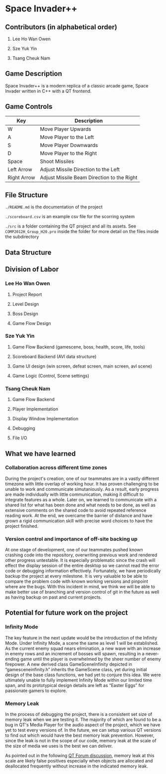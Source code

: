 # Space Invader++

## Contributors (in alphabetical order)

1. Lee Ho Wan Owen

2. Sze Yuk Yin

3. Tsang Cheuk Nam

## Game Description

Space Invader++ is a modern replica of a classic arcade game, Space Invader written in C++ with a QT frontend. 

## Game Controls

| Key         	| Description                              	|
|-------------	|------------------------------------------	|
| W           	| Move Player Upwards                      	|
| A           	| Move Player to the Left                  	|
| S           	| Move Player Downwards                    	|
| D           	| Move Player to the Right                 	|
| Space       	| Shoot Missiles                         	|
| Left Arrow  	| Adjust Missile Direction to the Left  	|
| Right Arrow 	| Adjust Missile Beam Direction to the Right 	|

## File Structure

`./README.md` is the documentation of the project

`./scoreboard.csv` is an example csv file for the scorring system

`./src` is a folder containing the QT project and all its assets. See `COMP2012H_Group_H20.pro` inside the folder for more detail on the files inside the subdirectory


## Data Structure

## Division of Labor

### Lee Ho Wan Owen

1. Project Report

2. Level Design

3. Boss Design

4. Game Flow Design

### Sze Yuk Yin

1. Game Flow Backend (gamescene, boss, health, score, life, tools)

2. Scoreboard Backend (AVl data structure)

3. Game UI design (win screen, defeat screen, main screen, avl scene)

4. Game Logic (Control, Scene settings)

### Tsang Cheuk Nam

1. Game Flow Backend

2. Player Implementation

3. Display Window Implementation

4. Debugging

5. File I/O

## What we have learned

### Collaboration across different time zones

During the project's creation, one of our teammates are in a vastly different timezone with little overlap of working hour. It has proven challenging to be unable to work and communicate simutaniously. As a result, early progress are made individually with little communication, making it difficult to integrate features as a whole. Later on, we learned to communicate with a shared list for what has been done and what needs to be done, as well as extensive comments on the shared code to avoid repeated reference reading work. At the end, we overcame the barrier of distance and have grown a rigid communication skill with precise word choices to have the project finished.

### Version control and importance of off-site backing up

At one stage of development, one of our teammates pushed known crashing code into the repository, overwriting previous work and rendered other progress untestable. It is especially problematic since the crash will effect the display session of the entire desktop so we cannot read the error code or debugging information effectively. Fortunately, we have periodically backup the project at every milestone. It is very valuable to be able to compare the problem code with known working versions and pinpoint where are the bugs. With this incident in mind, we think we will be able to make better use of branching and version control of git in the future as well as having backup on past and current projects.

## Potential for future work on the project

### Infinity Mode

The key feature in the next update would be the introduction of the Infinity Mode. Under Infinity Mode, a scene the same as level 1 will be established. As the current enemy squad nears elimination, a new wave with an increase in enemy rows and an increment of bosses will spawn, resulting in a never-ending game until the player is overwhelmed by the sheer number of enemy firepower. A new derived class GameSceneInfinity depicted in “gamesceneinfinity.h” inherits the GameScene class, yet during initial design of the base class functions, we had yet to conjure this idea. We were ultimately unable to fully implement Infinity Mode within our limited time span, and its prototypical design details are left as “Easter Eggs” for passionate gamers to explore.

### Memory Leak

In the process of debugging the project, there is a consistent set size of memory leak when we are testing it. The majority of which are found to be a bug in QT's Media Player for the audio aspect of the project, which we have yet to test every versions of. In the future, we can setup various QT versions to find out which would have the best memory leak prevention. However, since the leak is not in the scope of our code, memory leak at the scale of the size of media we uses is the best we can deliver.

As pointed out in the following [QT Forum discussion](https://forum.qt.io/topic/84048/memory-leak-on-empty-qt-widgets-application), memory leak at this scale are likely false positives especially when objects are allocated and deallocated frequently without increase in the indicated memory leak.

